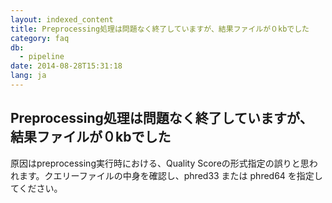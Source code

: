 ```yaml
---
layout: indexed_content
title: Preprocessing処理は問題なく終了していますが、結果ファイルが０kbでした
category: faq
db:
  - pipeline
date: 2014-08-28T15:31:18
lang: ja
---
```


## Preprocessing処理は問題なく終了していますが、結果ファイルが０kbでした

原因はpreprocessing実行時における、Quality Scoreの形式指定の誤りと思われます。クエリーファイルの中身を確認し、phred33 または phred64 を指定してください。